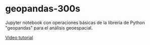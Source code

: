 # geopandas-300s
Jupyter notebook con operaciones básicas de la librería de Python "geopandas" para el análisis geoespacial.

[Video tutorial](https://drive.google.com/file/d/1_bjgS7VXjF0EqGKgL31ZlbTeSqSU6wsL/view?usp=sharing)
